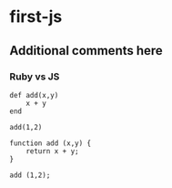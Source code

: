 # first-js
## Additional comments here
### Ruby vs JS 
```ruby: 
def add(x,y)
    x + y
end

add(1,2)
```

```javascript:
function add (x,y) {
    return x + y;
}

add (1,2);
```

